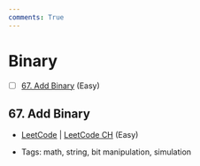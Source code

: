 ```yaml
---
comments: True
---
```


# Binary

- [ ] [67. Add Binary](https://leetcode.cn/problems/add-binary/) (Easy)

## 67. Add Binary

-   [LeetCode](https://leetcode.com/problems/add-binary/) | [LeetCode CH](https://leetcode.cn/problems/add-binary/) (Easy)

-   Tags: math, string, bit manipulation, simulation

